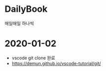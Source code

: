 # DailyBook
매일매일 하나씩
# 2020-01-02
- vscode git clone 완료
- https://demun.github.io/vscode-tutorial/git/
